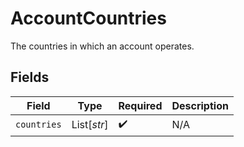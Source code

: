 # AccountCountries

The countries in which an account operates.


## Fields

| Field              | Type               | Required           | Description        |
| ------------------ | ------------------ | ------------------ | ------------------ |
| `countries`        | List[*str*]        | :heavy_check_mark: | N/A                |